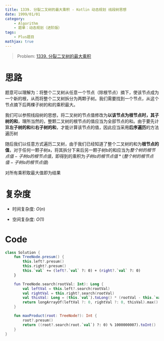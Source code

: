 ```yaml
---
title: 1339. 分裂二叉树的最大乘积 - Kotlin 动态规划 线段树思想
date: 1999/01/01
category: 
    - Algorithm
    - 题单：动态规划（进阶版）
tags:
    - Plus题目
mathjax: true
---
```

> Problem: [1339. 分裂二叉树的最大乘积](https://leetcode.cn/problems/maximum-product-of-splitted-binary-tree/description/)

# 思路
题意可以理解为：将整个二叉树从任意一个节点（除根节点）摘下，使该节点成为一个新的根，从而将整个二叉树拆分为两颗子树。我们需要找到一个节点，从这个节点摘下后两棵子树的和的乘积最大。

我们可以参照线段树的思想，将二叉树的节点值修改为**以该节点为根节点时，其子树的和**，理所当然的，整颗二叉树的根节点的值应当为全部节点的和。由于要先计算**左子树的和**和**右子树的和**，才能计算该节点的值，因此应当采用**后序遍历**的方法遍历树

随后我们以任意方式遍历二叉树，由于我们已经知道了整个二叉树的和为**根节点的值**，对于任何一颗子树a，将其拆分下来后另一颗子树b的和应当为$整个树的根节点值-子树a的根节点值$，即得到的乘积为$子树a的根节点值*(整个树的根节点值-子树a的根节点值)$

对所有乘积取最大值即为结果

# 复杂度
- 时间复杂度:  $O(n)$

- 空间复杂度:  $O(1)$

# Code
```Kotlin
class Solution {
    fun TreeNode.presum() {
        this.left?.presum()
        this.right?.presum()
        this.`val` += (left?.`val` ?: 0) + (right?.`val` ?: 0)
    }

    fun TreeNode.search(rootVal: Int): Long {
        val leftVal = this.left?.search(rootVal)
        val rightVal = this.right?.search(rootVal)
        val thisVal: Long = (this.`val`).toLong() * (rootVal - this.`val`).toLong()
        return longArrayOf(leftVal ?: 0, rightVal ?: 0, thisVal).max()!!
    }

    fun maxProduct(root: TreeNode?): Int {
        root?.presum()
        return ((root?.search(root.`val`) ?: 0) % 1000000007).toInt()
    }
}
```
